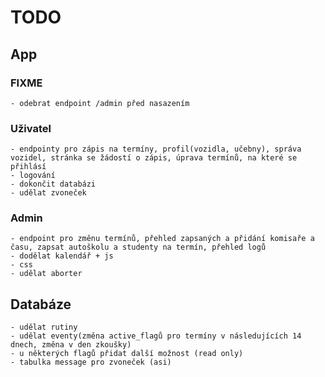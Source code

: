 # TODO

## App

### FIXME
    - odebrat endpoint /admin před nasazením 

### Uživatel
    - endpointy pro zápis na termíny, profil(vozidla, učebny), správa vozidel, stránka se žádostí o zápis, úprava termínů, na které se přihlásí
    - logování
    - dokončit databázi
    - udělat zvoneček

### Admin
    - endpoint pro změnu termínů, přehled zapsaných a přidání komisaře a času, zapsat autoškolu a studenty na termín, přehled logů
    - dodělat kalendář + js
    - css
    - udělat aborter


## Databáze
    - udělat rutiny
    - udělat eventy(změna active_flagů pro termíny v následujících 14 dnech, změna v den zkoušky)
    - u některých flagů přidat další možnost (read only)
    - tabulka message pro zvoneček (asi)